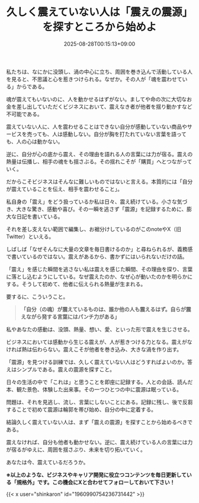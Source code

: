 ﻿---
title: "久しく震えていない人は「震えの震源」を探すところから始めよ"
date: 2025-08-28T00:15:13+09:00
draft: false
---

私たちは、なにかに没頭し、渦の中心に立ち、周囲を巻き込んで活動している人を見ると、不思議と心を惹きつけられる。なぜか。その人が「魂を震わせている」からである。

魂が震えてもいないのに、人を動かせるはずがない。ましてや命の次に大切なお金を差し出していただくビジネスにおいて、震えなき者が他者を揺り動かすなど不可能である。


震えていない人に、人を震わせることはできない自分が感動していない商品やサービスを売っても、人は感動しない。自分が胸を打たれていない言葉を語っても、人の心は動かない。

逆に、自分が心の底から震え、その理由を語れる人の言葉には力が宿る。震えの熱量は伝播し、相手の魂をも揺さぶる。その揺れこそが「購買」へとつながっていく。

だからこそビジネスはそんなに難しいものではないと言える。本質的には「自分が震えていることを伝え、相手を震わせること」。

私自身の「震え」をどう扱っているか私は日々、震え続けている。小さな気づき、大きな驚き、感動や喜び。その一瞬を逃さず「震源」を記録するために、膨大な日記を書いている。

それを差し支えない範囲で編集し、お裾分けしているのがこのnoteやX（旧Twitter）といえる。

しばしば「なぜそんなに大量の文章を毎日書けるのか」と尋ねられるが、義務感で書いているのではない。震えがあるから、書かずにはいられないだけの話。

「震え」を感じた瞬間を逃さない私は震えを感じた瞬間、その理由を探り、言葉に落とし込むようにしている。なぜ震えたのか、なぜ心が動いたのかを明らかにする。そうして初めて、他者に伝えられる熱量が生まれる。

要するに、こういうこと。

> **「自分（の魂）が震えているものは、誰か他の人も震えるはず。自らが震えながら発する言葉にはパンチ力がある」**

私やあなたの感動は、没頭、熱量、想い、愛、といった形で震えを生じさせる。

ビジネスにおいては感動から生じる震えが、人が惹きつける力となる。震えがなければ熱は伝わらない。震えこそが他者を巻き込み、大きな渦を作り出す。

「震源」を見つける訓練では、久しく震えていない人はどうすればよいのか。答えはシンプルである。震えの震源を探すこと。

日々の生活の中で「これは」と思うことを即座に記録する。人との会話、読んだ本、観た景色、体験した出来事。その一つひとつの中に震源は眠っている。

問題は、それを見逃し、流し、言葉にしないことにある。記録に残し、後で反芻することで初めて震源は輪郭を帯び始め、自分の中に定着する。

結論久しく震えていない人は、まず「震えの震源」を探すことから始めるべきである。

震えなければ、自分も他者も動かせない。逆に、震え続けている人の言葉には力が宿るがゆえに、周囲を揺さぶり、未来を切り拓いていく。

あなたは今、震えているだろうか。



**※以上のような、ビジネスやキャリア開発に役立つコンテンツを毎日更新している「規格外」です。この機会にXと合わせてフォローしておいて下さい！**



{{< x user="shinkaron" id="1960990754236731442" >}}